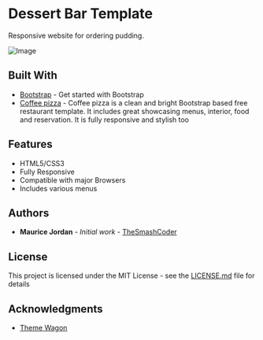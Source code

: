 # Dessert Bar Template 

Responsive website for ordering pudding.

 ![Image](https://d2zav2bjdlctd5.cloudfront.net/uploads/2017/01/cofee-pizza.jpg)


## Built With

* [Bootstrap](https://getbootstrap.com/) - Get started with Bootstrap
* [Coffee pizza](http://freemiumdownload.com/demo?theme=bootstrap-coffee-pizza) - Coffee pizza is a clean and bright Bootstrap based free restaurant template. It includes great showcasing menus, interior, food and reservation. It is fully responsive and stylish too

## Features
* HTML5/CSS3
* Fully Responsive
* Compatible with major Browsers
* Includes various menus

## Authors

* **Maurice Jordan** - *Initial work* - [TheSmashCoder](https://github.com/thesmashcoder)

## License

This project is licensed under the MIT License - see the [LICENSE.md](LICENSE.md) file for details

## Acknowledgments

* [Theme Wagon](https://themewagon.com/)

